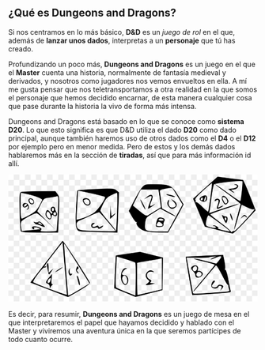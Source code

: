 ## ¿Qué es Dungeons and Dragons?

Si nos centramos en lo más básico, **D&D** es un *juego de rol* en el que, además de **lanzar unos dados**, interpretas a un **personaje** que tú has creado. 

Profundizando un poco más, **Dungeons and Dragons** es un juego en el que el **Master** cuenta una historia, normalmente de fantasía medieval y derivados, y nosotros como jugadores nos vemos envueltos en ella. 
A mí me gusta pensar que nos teletransportamos a otra realidad en la que somos el personaje que hemos decidido encarnar, de esta manera cualquier cosa que pase durante la historia la vivo de forma más intensa.

Dungeons and Dragons está basado en lo que se conoce como **sistema D20**. Lo que esto significa es que D&D utiliza el dado **D20** como dado principal, aunque también haremos uso de otros dados como el **D4** o el **D12** por ejemplo pero en menor medida. Pero de estos y los demás dados hablaremos más en la sección de **tiradas**, así que para más información id allí.

![dados](/docs/images/dados.png)

Es decir, para resumir, **Dungeons and Dragons** es un juego de mesa en el que interpretaremos el papel que hayamos decidido y hablado con el Master y viviremos una aventura única en la que seremos partícipes de todo cuanto ocurre.